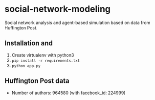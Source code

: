 # social-network-modeling
Social network analysis and agent-based simulation based on data from Huffington Post.

## Installation and 
1. Create virtualenv with python3
2. `pip install -r requirements.txt`
3. `python app.py`

## Huffington Post data
- Number of authors: 964580 (with facebook_id: 224999)


